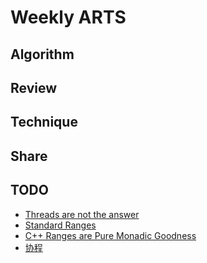 # Weekly ARTS

## Algorithm

## Review

## Technique

## Share

## TODO

- [Threads are not the answer](http://lucteo.ro/2018/09/02/threads-are-not-the-answer/)
- [Standard Ranges](http://ericniebler.com/2018/12/05/standard-ranges/)
- [C++ Ranges are Pure Monadic Goodness](https://bartoszmilewski.com/2014/10/17/c-ranges-are-pure-monadic-goodness/)
- [协程](https://lewissbaker.github.io/)
